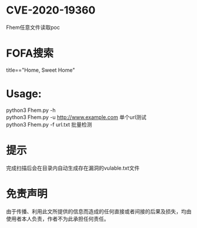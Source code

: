 # CVE-2020-19360
Fhem任意文件读取poc  

# FOFA搜索  
title=="Home, Sweet Home"  

# Usage:  
  python3 Fhem.py -h  
  python3 Fhem.py -u http://www.example.com 单个url测试  
  python3 Fhem.py -f url.txt 批量检测  

# 提示  
完成扫描后会在目录内自动生成存在漏洞的vulable.txt文件

# 免责声明

由于传播、利用此文所提供的信息而造成的任何直接或者间接的后果及损失，均由使用者本人负责，作者不为此承担任何责任。









